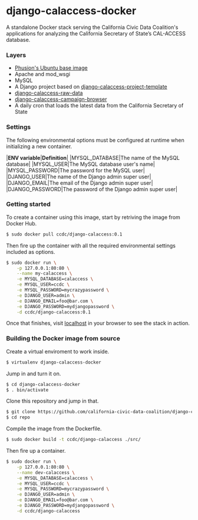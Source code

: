 # django-calaccess-docker

A standalone Docker stack serving the California Civic Data Coalition's
applications for analyzing the California Secretary of State’s CAL-ACCESS database.

### Layers

* [Phusion's Ubuntu base image](http://phusion.github.io/baseimage-docker/)
* Apache and mod_wsgi
* MySQL
* A Django project based on [django-calaccess-project-template](https://github.com/california-civic-data-coalition/django-calaccess-project-template)
* [django-calaccess-raw-data](http://django-calaccess-raw-data.californiacivicdata.org/en/latest/)
* [django-calaccess-campaign-browser](http://django-calaccess-campaign-browser.californiacivicdata.org/en/latest/)
* A daily cron that loads the latest data from the California Secretary of State

### Settings

The following environmental options must be configured at runtime when initializing a new container.

|**ENV variable**|**Definition**|
|MYSQL_DATABASE|The name of the MySQL database|
|MYSQL_USER|The MySQL database user's name|
|MYSQL_PASSWORD|The password for the MySQL user|
|DJANGO_USER|The name of the Django admin super user|
|DJANGO_EMAIL|The email of the Django admin super user|
|DJANGO_PASSWORD|The password of the Django admin super user|


### Getting started

To create a container using this image, start by retriving the image from Docker Hub.

```bash
$ sudo docker pull ccdc/django-calaccess:0.1
```

Then fire up the container with all the required environmental settings included
as options.

```bash
$ sudo docker run \
	-p 127.0.0.1:80:80 \
	--name my-calaccess \
	-e MYSQL_DATABASE=calaccess \
	-e MYSQL_USER=ccdc \
	-e MYSQL_PASSWORD=mycrazypassword \
	-e DJANGO_USER=admin \
	-e DJANGO_EMAIL=foo@bar.com \
	-e DJANGO_PASSWORD=mydjangopassword \
	-d ccdc/django-calaccess:0.1
```

Once that finishes, visit [localhost](http://localhost) in your browser to
see the stack in action.

### Building the Docker image from source

Create a virtual enviroment to work inside.

```bash
$ virtualenv django-calaccess-docker
```

Jump in and turn it on.

```bash
$ cd django-calaccess-docker
$ . bin/activate
```

Clone this repository and jump in that.

```bash
$ git clone https://github.com/california-civic-data-coalition/django-calaccess-docker.git repo
$ cd repo
```

Compile the image from the Dockerfile.

```bash
$ sudo docker build -t ccdc/django-calaccess ./src/
```

Then fire up a container.

```bash
$ sudo docker run \
	-p 127.0.0.1:80:80 \
	--name dev-calaccess \
	-e MYSQL_DATABASE=calaccess \
	-e MYSQL_USER=ccdc \
	-e MYSQL_PASSWORD=mycrazypassword \
	-e DJANGO_USER=admin \
	-e DJANGO_EMAIL=foo@bar.com \
	-e DJANGO_PASSWORD=mydjangopassword \
	-d ccdc/django-calaccess
```
